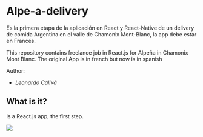 # Alpe-a-delivery
Es la primera etapa de la aplicación en React y React-Native de un delivery de comida Argentina en el valle de Chamonix Mont-Blanc, la app debe estar en Francés. 

This repository contains freelance job in React.js for Alpeña in Chamonix Mont Blanc. The original App is in french but now is in spanish

Author:

* *Leonardo Calivà*


## What is it?

Is a React.js app, the first step.


<img src="https://github.com/leonardoprimero/Alpe-a-delivery/blob/main/Alpena/src/assets/meals.jpgt">


